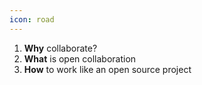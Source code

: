 ```yaml
---
icon: road
---
```


1. **Why** collaborate?
2. **What** is open collaboration
3. **How** to work like an open source project
